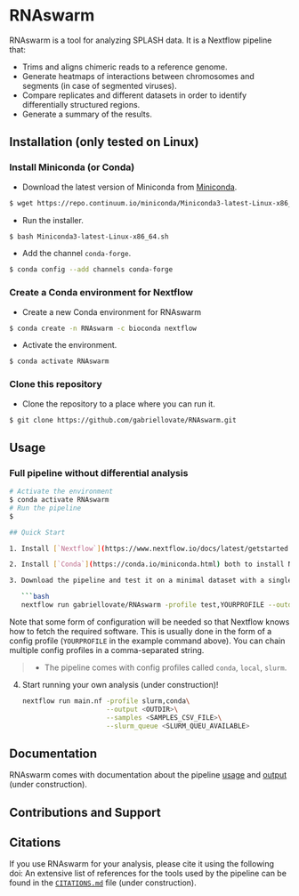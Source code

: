 # RNAswarm
RNAswarm is a tool for analyzing SPLASH data. It is a Nextflow pipeline that:
- Trims and aligns chimeric reads to a reference genome.
- Generate heatmaps of interactions between chromosomes and segments (in case of segmented viruses).
- Compare replicates and different datasets in order to identify differentially structured regions.
- Generate a summary of the results.

## Installation (only tested on Linux)
### Install Miniconda (or Conda)
- Download the latest version of Miniconda from [Miniconda](https://conda.io/miniconda.html).
```bash
$ wget https://repo.continuum.io/miniconda/Miniconda3-latest-Linux-x86_64.sh
```
- Run the installer.
```bash
$ bash Miniconda3-latest-Linux-x86_64.sh
```
- Add the channel `conda-forge`.
```bash
$ conda config --add channels conda-forge
```

### Create a Conda environment for Nextflow
- Create a new Conda environment for RNAswarm
```bash
$ conda create -n RNAswarm -c bioconda nextflow
```
- Activate the environment.
```bash
$ conda activate RNAswarm
```

### Clone this repository
- Clone the repository to a place where you can run it.
```bash
$ git clone https://github.com/gabriellovate/RNAswarm.git
```

## Usage
### Full pipeline without differential analysis
```bash
# Activate the environment
$ conda activate RNAswarm
# Run the pipeline
$ 

## Quick Start

1. Install [`Nextflow`](https://www.nextflow.io/docs/latest/getstarted.html#installation)

2. Install [`Conda`](https://conda.io/miniconda.html) both to install Nextflow itself and also to manage software within pipelines.

3. Download the pipeline and test it on a minimal dataset with a single command (under construction):

   ```bash
   nextflow run gabriellovate/RNAswarm -profile test,YOURPROFILE --outdir <OUTDIR>
   ```

   Note that some form of configuration will be needed so that Nextflow knows how to fetch the required software. This is usually done in the form of a config profile (`YOURPROFILE` in the example command above). You can chain multiple config profiles in a comma-separated string.

   > - The pipeline comes with config profiles called `conda`, `local`, `slurm`.

4. Start running your own analysis (under construction)!

   ```bash
   nextflow run main.nf -profile slurm,conda\
                        --output <OUTDIR>\
                        --samples <SAMPLES_CSV_FILE>\
                        --slurm_queue <SLURM_QUEU_AVAILABLE>
   ```

## Documentation

RNAswarm comes with documentation about the pipeline [usage](docs/usage.md) and [output](docs/outpud.md) (under construction).

## Contributions and Support



## Citations

If you use RNAswarm for your analysis, please cite it using the following doi: 
An extensive list of references for the tools used by the pipeline can be found in the [`CITATIONS.md`](CITATIONS.md) file (under construction).